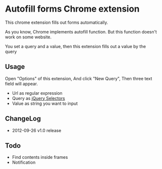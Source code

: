 Autofill forms Chrome extension 
================================

This chrome extension fills out forms automatically.

As you know, Chrome implements autofill function. 
But this function doesn't work on some website.

You set a query and a value, then this extension fills out a value by the query



Usage
----------------

Open "Options" of this extension, 
And click "New Query", 
Then three text field will appear.

- Url as regular expression
- Query as [jQuery Selectors](http://api.jquery.com/category/selectors/)
- Value as string you want to input


ChangeLog
----------------
- 2012-09-26 v1.0 release


Todo
----------------
- Find contents inside frames
- Notification
